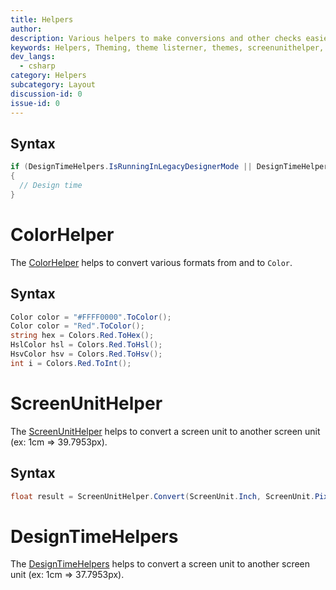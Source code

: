 ```yaml
---
title: Helpers
author: 
description: Various helpers to make conversions and other checks easier.
keywords: Helpers, Theming, theme listerner, themes, screenunithelper, colorhelper
dev_langs:
  - csharp
category: Helpers
subcategory: Layout
discussion-id: 0
issue-id: 0
---
```


## Syntax

```csharp
if (DesignTimeHelpers.IsRunningInLegacyDesignerMode || DesignTimeHelpers.IsRunningInEnhancedDesignerMode)
{
  // Design time
}
```

# ColorHelper

The [ColorHelper](/dotnet/api/microsoft.toolkit.uwp.helpers.colorhelper) helps to convert various formats from and to `Color`.

## Syntax

```csharp
Color color = "#FFFF0000".ToColor();
Color color = "Red".ToColor();
string hex = Colors.Red.ToHex();
HslColor hsl = Colors.Red.ToHsl();
HsvColor hsv = Colors.Red.ToHsv();
int i = Colors.Red.ToInt();
```

# ScreenUnitHelper

The [ScreenUnitHelper](/dotnet/api/microsoft.toolkit.uwp.helpers.screenunithelper) helps to convert a screen unit to another screen unit (ex: 1cm => 39.7953px).

## Syntax

```csharp
float result = ScreenUnitHelper.Convert(ScreenUnit.Inch, ScreenUnit.Pixel, 1); // 96
```

# DesignTimeHelpers

The [DesignTimeHelpers](/dotnet/api/microsoft.toolkit.uwp.ui.designtimehelpers) helps to convert a screen unit to another screen unit (ex: 1cm => 37.7953px).
